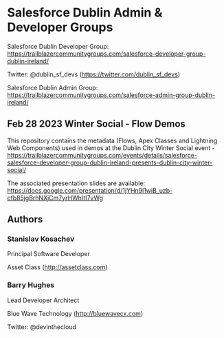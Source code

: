 # Salesforce Dublin Admin & Developer Groups

Salesforce Dublin Developer Group: https://trailblazercommunitygroups.com/salesforce-developer-group-dublin-ireland/

Twitter: @dublin_sf_devs (https://twitter.com/dublin_sf_devs)

Salesforce Dublin Admin Group: https://trailblazercommunitygroups.com/salesforce-admin-group-dublin-ireland/

## Feb 28 2023 Winter Social - Flow Demos

This repository contains the metadata (Flows, Apex Classes and Lightning Web Components) used in demos at the Dublin City Winter Social event - https://trailblazercommunitygroups.com/events/details/salesforce-salesforce-developer-group-dublin-ireland-presents-dublin-city-winter-social/

The associated presentation slides are available: 
https://docs.google.com/presentation/d/1jYHn9l1wiB_uzb-cfb85jgBrhNXjCm7yrHWhItI7vWg

## Authors

### Stanislav Kosachev

Principal Software Developer 

Asset Class (http://assetclass.com)

### Barry Hughes

Lead Developer Architect

Blue Wave Technology (http://bluewavecx.com)

Twitter: @devinthecloud
